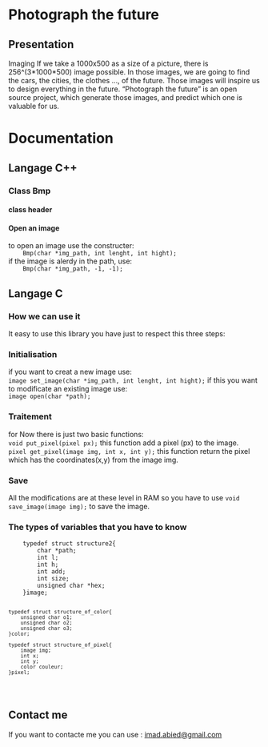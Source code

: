 # Photograph the future
<h2>Presentation</h2>
Imaging If we take a 1000x500 as a size of a picture, there is 256^(3*1000*500) image possible. In those images, we are going to find the cars, the cities, the clothes …, of the future. Those images will inspire us to design everything in the future. “Photograph the future” is an open source project, which generate those images, and predict which one is valuable for us.
<h1>Documentation</h1>
<h2>Langage C++</h2>
<h3>Class Bmp</h3>
<h4>class header</h4>
<h4>Open an image</h4>
to open an image use the constructer:
<code>
    Bmp(char *img_path, int lenght, int hight);
</code>
if the image is alerdy in the path, use:
<code>
    Bmp(char *img_path, -1, -1);
</code>
<h2>Langage C</h2>
<h3>How we can use it</h3>
    It easy to use this library you have just to respect this three steps:
    <h3>Initialisation</h3>
    if you want to creat a new image use: <br>
        <code>image set_image(char *img_path, int lenght, int hight);</code>
    if this you want to modificate an existing image use:<br>
        <code>image open(char *path);</code>
    <h3>Traitement</h3>
    for Now there is just two basic functions:<br>
    <code>void put_pixel(pixel px);</code> this function add a pixel (px) to the image.<br>
    <code>pixel get_pixel(image img, int x, int y);</code> this function return the pixel which has the coordinates(x,y) from the image img.<br>
    <h3>Save</h3>
    All the modifications are at these level in RAM so you have to use <code>void save_image(image img);</code> to save the image.

<h3>The types of variables that you have to know</h3>
<code><pre>
    typedef struct structure2{
        char *path;
        int l;
        int h;
        int add;
        int size;
        unsigned char *hex;
    }image;

    typedef struct structure_of_color{
        unsigned char o1;
        unsigned char o2;
        unsigned char o3;
    }color;

    typedef struct structure_of_pixel{
        image img;
        int x;
        int y;
        color couleur;
    }pixel;
</pre></code>

<h2>Contact me</h2>
If you want to contacte me you can use : <a href="mailto:imad.abied@gmail.com">imad.abied@gmail.com</a>
